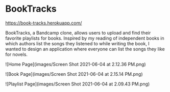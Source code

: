 # BookTracks

https://book-tracks.herokuapp.com/

BookTracks, a Bandcamp clone, allows users to upload and find their favorite playlists for books. Inspired by my reading of independent books in which authors list the songs they listened to while writing the book, I wanted to design an application where everyone can list the songs they like for novels.


![Home Page](images/Screen Shot 2021-06-04 at 2.12.36 PM.png)

![Book Page](images/Screen Shot 2021-06-04 at 2.15.14 PM.png)

![Playlist Page](images/Screen Shot 2021-06-04 at 2.09.43 PM.png)
